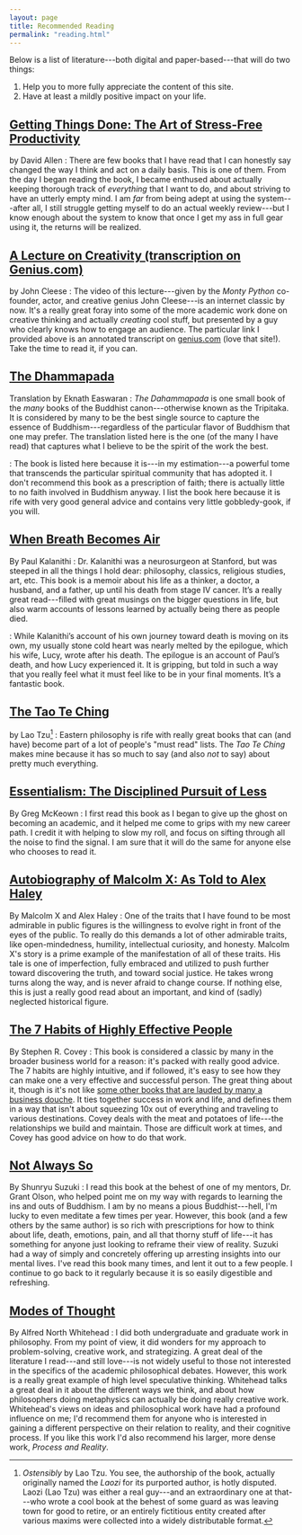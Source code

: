 ```yaml
---
layout: page
title: Recommended Reading
permalink: "reading.html"
---
```


Below is a list of literature---both digital and paper-based---that will do two things:  

1. Help you to more fully appreciate the content of this site.
2. Have at least a mildly positive impact on your life.

## [Getting Things Done: The Art of Stress-Free Productivity](http://www.amazon.com/gp/product/0143126563/ref=as_li_tl?ie=UTF8&camp=1789&creative=9325&creativeASIN=0143126563&linkCode=as2&tag=youfoolau-20&linkId=VQOBZGSUBJIF3E43)
by David Allen
:   There are few books that I have read that I can honestly say changed the way I think and act on a daily basis. This is one of them. From the day I began reading the book, I became enthused about actually keeping thorough track of *everything* that I want to do, and about striving to have an utterly empty mind. I am *far* from being adept at using the system---after all, I still struggle getting myself to do an actual weekly review---but I know enough about the system to know that once I get my ass in full gear using it, the returns will be realized.

## [A Lecture on Creativity (transcription on Genius.com)](http://genius.com/5026043)
by John Cleese
:   The video of this lecture---given by the *Monty Python* co-founder, actor, and creative genius John Cleese---is an internet classic by now. It's a really great foray into some of the more academic work done on creative thinking and actually *creating* cool stuff, but presented by a guy who clearly knows how to engage an audience. The particular link I provided above is an annotated transcript on [genius.com](http://genius.com) (love that site!). Take the time to read it, if you can.

## [The Dhammapada](http://www.amazon.com/Dhammapada-Classics-Indian-Spirituality/dp/1586380206/ref=asap_bc?ie=UTF8)
Translation by Eknath Easwaran
:   *The Dahammapada* is one small book of the *many* books of the Buddhist canon---otherwise known as the Tripitaka. It is considered by many to be the best single source to capture the essence of Buddhism---regardless of the particular flavor of Buddhism that one may prefer. The translation listed here is the one (of the many I have read) that captures what I believe to be the spirit of the work the best.

:   The book is listed here because it is---in my estimation---a powerful tome that transcends the particular spiritual community that has adopted it. I don't recommend this book as a prescription of faith; there is actually little to no faith involved in Buddhism anyway. I list the book here because it is rife with very good general advice and contains very little gobbledy-gook, if you will.

## [When Breath Becomes Air](http://www.amazon.com/gp/product/081298840X/ref=x_gr_w_bb?ie=UTF8&tag=httpwwwgoodco-20&linkCode=as2&camp=1789&creative=9325&creativeASIN=081298840X&SubscriptionId=1MGPYB6YW3HWK55XCGG2)
By Paul Kalanithi
:   Dr. Kalanithi was a neurosurgeon at Stanford, but was steeped in all the things I hold dear: philosophy, classics, religious studies, art, etc. This book is a memoir about his life as a thinker, a doctor, a husband, and a father, up until his death from stage IV cancer. It’s a really great read---filled with great musings on the bigger questions in life, but also warm accounts of lessons learned by actually being there as people died.

:   While Kalanithi’s account of his own journey toward death is moving on its own, my usually stone cold heart was nearly melted by the epilogue, which his wife, Lucy, wrote after his death. The epilogue is an account of Paul’s death, and how Lucy experienced it. It is gripping, but told in such a way that you really feel what it must feel like to be in your final moments. It’s a fantastic book.

## [The Tao Te Ching](http://www.amazon.com/Tao-Te-Ching-Lao-Tsu/dp/0307949303/ref=dp_ob_image_bk)
by Lao Tzu[^1]
:   Eastern philosophy is rife with really great books that can (and have) become part of a lot of people's "must read" lists. The *Tao Te Ching* makes mine because it has so much to say (and also *not* to say) about pretty much everything.

## [Essentialism: The Disciplined Pursuit of Less](http://www.amazon.com/gp/product/0804137382/ref=as_li_tl?ie=UTF8&camp=1789&creative=9325&creativeASIN=0804137382&linkCode=as2&tag=youfoolau-20&linkId=N5BCBIV7R35FTKDG)
By Greg McKeown
:   I first read this book as I began to give up the ghost on becoming an academic, and it helped me come to grips with my new career path. I credit it with helping to slow my roll, and focus on sifting through all the noise to find the signal. I am sure that it will do the same for anyone else who chooses to read it.

## [Autobiography of Malcolm X: As Told to Alex Haley](http://www.amazon.com/The-Autobiography-Malcolm-Told-Haley/dp/0345350685)
By Malcolm X and Alex Haley
:   One of the traits that I have found to be most admirable in public figures is the willingness to evolve right in front of the eyes of the public. To really do this demands a lot of other admirable traits, like open-mindedness, humility, intellectual curiosity, and honesty. Malcolm X's story is a prime example of the manifestation of all of these traits. His tale is one of imperfection, fully embraced and utilized to push further toward discovering the truth, and toward social justice. He takes wrong turns along the way, and is never afraid to change course. If nothing else, this is just a really good read about an important, and kind of (sadly) neglected historical figure.

## [The 7 Habits of Highly Effective People](http://www.amazon.com/The-Habits-Highly-Effective-People/dp/0743269519)
By Stephen R. Covey
:  This book is considered a classic by many in the broader business world for a reason: it's packed with really good advice. The 7 habits are highly intuitive, and if followed, it's easy to see how they can make one a very effective and successful person. The great thing about it, though is it's not like [some other books that are lauded by many a business douche](http://www.amazon.com/gp/product/0307465357/ref=as_li_ss_tl?ie=UTF8&camp=1789&creative=390957&creativeASIN=0307465357&linkCode=as2&tag=offsitoftimfe-20). It ties together success in work and life, and defines them in a way that isn't about squeezing 10x out of everything and traveling to various destinations. Covey deals with the meat and potatoes of life---the relationships we build and maintain. Those are difficult work at times, and Covey has good advice on how to do that work.

## [Not Always So](http://www.amazon.com/Not-Always-So-Practicing-Spirit/dp/0060957549/ref=sr_1_1?s=books&ie=UTF8&qid=1458831969&sr=1-1&keywords=not+always+so)
By Shunryu Suzuki
:  I read this book at the behest of one of my mentors, Dr. Grant Olson, who helped point me on my way with regards to learning the ins and outs of Buddhism. I am by no means a pious Buddhist---hell, I'm lucky to even meditate a few times per year. However, this book (and a few others by the same author) is so rich with prescriptions for how to think about life, death, emotions, pain, and all that thorny stuff of life---it has something for anyone just looking to reframe their view of reality. Suzuki had a way of simply and concretely offering up arresting insights into our mental lives. I've read this book many times, and lent it out to a few people. I continue to go back to it regularly because it is so easily digestible and refreshing.

## [Modes of Thought](http://www.amazon.com/gp/product/002935210X/ref=s9_simh_gw_g14_i1_r?ie=UTF8&fpl=fresh&pf_rd_m=ATVPDKIKX0DER&pf_rd_s=desktop-1&pf_rd_r=1FZPHBG5068A68CP6BD7&pf_rd_t=36701&pf_rd_p=2437869742&pf_rd_i=desktop)
By Alfred North Whitehead
:   I did both undergraduate and graduate work in philosophy. From my point of view, it did wonders for my approach to problem-solving, creative work, and strategizing. A great deal of the literature I read---and still love---is not widely useful to those not interested in the specifics of the academic philosophical debates. However, this work is a really great example of high level speculative thinking. Whitehead talks a great deal in it about the different ways we think, and about how philosophers doing metaphysics can actually be doing really creative work. Whitehead's views on ideas and philosophical work have had a profound influence on me; I'd recommend them for anyone who is interested in gaining a different perspective on their relation to reality, and their cognitive process. If you like this work I'd also recommend his larger, more dense work, *Process and Reality*.


[^1]: *Ostensibly* by Lao Tzu. You see, the authorship of the book, actually originally named the *Laozi* for its purported author, is hotly disputed. Laozi (Lao Tzu) was either a real guy---and an extraordinary one at that---who wrote a cool book at the behest of some guard as was leaving town for good to retire, or an entirely fictitious entity created after various maxims were collected into a widely distributable format.
